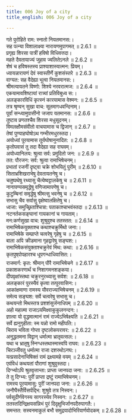 ```yaml
---
title: 006 Joy of a city
title_english: 006 Joy of a city

---
```

<div class="audioEmbed"  caption="श्रीराम-हरिसीताराममूर्ति-घनपाठिभ्यां वचनम्" src="https://archive.org/download/Ramayana-recitation-Sriram-harisItArAmamUrti-Ghanapaati-v2/Kanda_2/Kanda_2_AYK-006-Abhishekaartham_Janollasaha.mp3"></div>

  
गते पुरोहिते राम: स्नातो नियतमानस:।  
सह पत्न्या विशालाक्ष्या नारायणमुपागमत् ॥ 2.6.1 ॥   
प्रगृह्य शिरसा पात्रीं हविषो विधिवत्तदा।  
महते दैवतायाज्यं जुहाव ज्वलितेऽनले ॥ 2.6.2 ॥   
शेषं च हविषस्तस्य प्राश्याशास्यात्मन: प्रियम्।  
ध्यायन्नारायणं देवं स्वास्तीर्णे कुशसंस्तरे ॥ 2.6.3 ॥   
वाग्यत: सह वैदेह्या भूत्वा नियतमानस:।  
श्रीमत्यायतने विष्णो: शिश्ये नरवरात्मज: ॥ 2.6.4 ॥   
एकयामावशिष्टायां रात्र्यां प्रतिविबुध्य स:।  
अलङ्कारविधिं कृत्स्नं कारयामास वेश्मन: ॥ 2.6.5 ॥   
तत्र श्रृण्वन् सुखा वाच: सूतमागधवन्दिनाम्।  
पूर्वां सन्ध्यामुपासीनो जजाप यतमानस: ॥ 2.6.6 ॥   
तुष्टाव प्रणतश्चैव शिरसा मधुसूदनम्।  
विमलक्षौमसंवीतो वाचयामास च द्विजान् ॥ 2.6.7 ॥   
तेषां पुण्याहघोषोऽथ गम्भीरमधुरस्तदा।  
अयोध्यां पूरयामास तूर्यघोषानुनादित: ॥ 2.6.8 ॥   
कृतोपवासं तु तदा वैदेह्या सह राघवम्।  
अयोध्यानिलय: श्रुत्वा सर्व: प्रमुदितो जन: ॥ 2.6.9 ॥   
तत: पौरजन: सर्व: श्रुत्वा रामाभिषेचनम्।  
प्रभातां रजनीं दृष्ट्वा चक्रे शोभयितुं पुरीम् ॥ 2.6.10 ॥   
सिताभ्रशिखराभेषु देवतायतनेषु च।  
चतुष्पथेषु रथ्यासु चैत्येष्वट्टालकेषु च ॥ 2.6.11 ॥   
नानापण्यसमृद्धेषु वणिजामापणेषु च।  
कुटुम्बिनां समृद्धेषु श्रीमत्सु भवनेषु च ॥ 2.6.12 ॥   
सभासु चैव सर्वासु वृक्षेष्वालक्षितेषु च।  
ध्वजा: समुच्छ्रिताश्चित्रा: पताकाश्चाभवंस्तदा ॥ 2.6.13 ॥   
नटनर्तकसङ्घानां गायकानां च गायताम्।  
मन:कर्णसुखा वाच: शुश्रुवुश्च ततस्तत: ॥ 2.6.14 ॥   
रामाभिषेकयुक्ताश्च कथाश्चक्रुर्मिथो जना:।  
रामाभिषेके सम्प्राप्ते चत्वरेषु गृहेषु च ॥ 2.6.15 ॥   
बाला अपि क्रीडमाना गृहद्वारेषु सङ्घश:।  
रामाभिषेकसंयुक्ताश्चक्रुरेवं मिथ: कथा: ॥ 2.6.16 ॥   
कृतपुष्पोपहारश्च धूपगन्धाधिवासित:।  
राजमार्ग: कृत: श्रीमान् पौरै रामाभिषेचने ॥ 2.6.17 ॥   
प्रकाशकरणार्थं च निशागमनशङ्कया।  
दीपवृक्षांस्तथा चक्रुरनुरथ्यासु सर्वश: ॥ 2.6.18 ॥   
अलङ्कारं पुरस्यैवं कृत्वा तत्पुरवासिन:।  
आकांक्षमाणा रामस्य यौवराज्याभिषेचनम् ॥ 2.6.19 ॥   
समेत्य सङ्घश: सर्वे चत्वरेषु सभासु च।  
कथयन्तो मिथस्तत्र प्रशशंसुर्जनाधिपम् ॥ 2.6.20 ॥   
अहो महात्मा राजाऽयमिक्ष्वाकुकुलनन्दन:।  
ज्ञात्वा यो वृद्धमात्मानं रामं राज्येऽभिषेक्ष्यति ॥ 2.6.21 ॥   
सर्वे ह्यनुगृहीता: स्म यन्नो रामो महीपति:।  
चिराय भविता गोप्ता दृष्टलोकपरावर: ॥ 2.6.22 ॥   
अनुद्धतमना विद्वान् धर्मात्मा भ्रातृवत्सल:।  
यथा च भ्रातृषु स्निग्धस्तथास्मास्वपि राघव: ॥ 2.6.23 ॥   
चिरञ्जीवतु धर्मात्मा राजा दशरथोऽनघ:।  
यत्प्रसादेनाभिषिक्तं रामं द्रक्ष्यामहे वयम् ॥ 2.6.24 ॥   
एवंविधं कथयतां पौराणां शुश्रुवुस्तदा।  
दिग्भ्योऽपि श्रुतवृत्तान्ता: प्राप्ता जानपदा जना: ॥ 2.6.25 ॥   
ते तु दिग्भ्य: पुरीं प्राप्ता द्रष्टुं रामाभिषेचनम्।  
रामस्य पूरयामासु: पुरीं जानपदा जना: ॥ 2.6.26 ॥   
जनौघैस्तैर्विसर्पद्भि: शुश्रुवे तत्र निस्वन:।  
पर्वसूदीर्णवेगस्य सागरस्येव निस्वन: ॥ 2.6.27 ॥   
ततस्तदिन्द्रिक्षयसन्निभं पुरं दिदृक्षुभिर्जानपदैरुपागतै:।  
समन्तत: सस्वनमाकुलं बभौ समुद्रयादोभिरिवार्णवोदकम् ॥ 2.6.28 ॥   